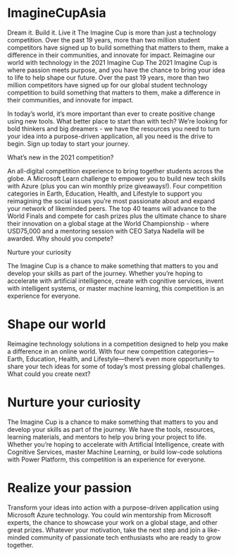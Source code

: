 # ImagineCupAsia
Dream it. Build it. Live it
The Imagine Cup is more than just a technology competition. Over the past 19 years, more than two million student competitors have signed up to build something that matters to them, make a difference in their communities, and innovate for impact.
Reimagine our world with technology in the 2021 Imagine Cup
The 2021 Imagine Cup is where passion meets purpose, and you have the chance to bring your idea to life to help shape our future. Over the past 19 years, more than two million competitors have signed up for our global student technology competition to build something that matters to them, make a difference in their communities, and innovate for impact.

 

In today’s world, it’s more important than ever to create positive change using new tools. What better place to start than with tech? We’re looking for bold thinkers and big dreamers - we have the resources you need to turn your idea into a purpose-driven application, all you need is the drive to begin. Sign up today to start your journey.

 

What’s new in the 2021 competition?

An all-digital competition experience to bring together students across the globe.
A Microsoft Learn challenge to empower you to build new tech skills with Azure (plus you can win monthly prize giveaways!).
Four competition categories in Earth, Education, Health, and Lifestyle to support you reimagining the social issues you’re most passionate about and expand your network of likeminded peers.
The top 40 teams will advance to the World Finals and compete for cash prizes plus the ultimate chance to share their innovation on a global stage at the World Championship - where USD75,000 and a mentoring session with CEO Satya Nadella will be awarded.
Why should you compete?

Nurture your curiosity

The Imagine Cup is a chance to make something that matters to you and develop your skills as part of the journey. Whether you’re hoping to accelerate with artificial intelligence, create with cognitive services, invent with intelligent systems, or master machine learning, this competition is an experience for everyone.
# Shape our world
Reimagine technology solutions in a competition designed to help you make a difference in an online world. With four new competition categories—Earth, Education, Health, and Lifestyle—there’s even more opportunity to share your tech ideas for some of today’s most pressing global challenges. What could you create next?
# Nurture your curiosity
The Imagine Cup is a chance to make something that matters to you and develop your skills as part of the journey. We have the tools, resources, learning materials, and mentors to help you bring your project to life. Whether you’re hoping to accelerate with Artificial Intelligence, create with Cognitive Services, master Machine Learning, or build low-code solutions with Power Platform, this competition is an experience for everyone.
# Realize your passion
Transform your ideas into action with a purpose-driven application using Microsoft Azure technology. You could win mentorship from Microsoft experts, the chance to showcase your work on a global stage, and other great prizes. Whatever your motivation, take the next step and join a like-minded community of passionate tech enthusiasts who are ready to grow together.
